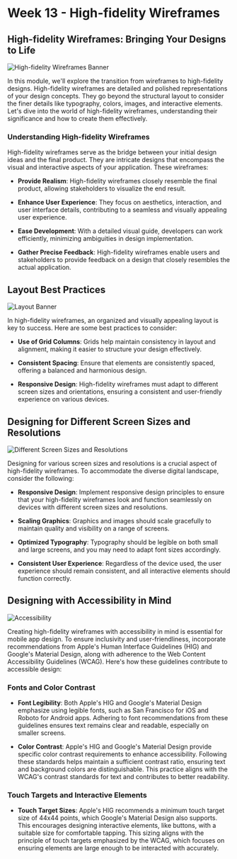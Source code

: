 # Week 13 - High-fidelity Wireframes

## High-fidelity Wireframes: Bringing Your Designs to Life

![High-fidelity Wireframes Banner]()

In this module, we'll explore the transition from wireframes to high-fidelity designs. High-fidelity wireframes are detailed and polished representations of your design concepts. They go beyond the structural layout to consider the finer details like typography, colors, images, and interactive elements. Let's dive into the world of high-fidelity wireframes, understanding their significance and how to create them effectively.

### Understanding High-fidelity Wireframes

High-fidelity wireframes serve as the bridge between your initial design ideas and the final product. They are intricate designs that encompass the visual and interactive aspects of your application. These wireframes:

- **Provide Realism**: High-fidelity wireframes closely resemble the final product, allowing stakeholders to visualize the end result.

- **Enhance User Experience**: They focus on aesthetics, interaction, and user interface details, contributing to a seamless and visually appealing user experience.

- **Ease Development**: With a detailed visual guide, developers can work efficiently, minimizing ambiguities in design implementation.

- **Gather Precise Feedback**: High-fidelity wireframes enable users and stakeholders to provide feedback on a design that closely resembles the actual application.

## Layout Best Practices

![Layout Banner]()

In high-fidelity wireframes, an organized and visually appealing layout is key to success. Here are some best practices to consider:

- **Use of Grid Columns**: Grids help maintain consistency in layout and alignment, making it easier to structure your design effectively.

- **Consistent Spacing**: Ensure that elements are consistently spaced, offering a balanced and harmonious design.

- **Responsive Design**: High-fidelity wireframes must adapt to different screen sizes and orientations, ensuring a consistent and user-friendly experience on various devices.

## Designing for Different Screen Sizes and Resolutions

![Different Screen Sizes and Resolutions]()

Designing for various screen sizes and resolutions is a crucial aspect of high-fidelity wireframes. To accommodate the diverse digital landscape, consider the following:

- **Responsive Design**: Implement responsive design principles to ensure that your high-fidelity wireframes look and function seamlessly on devices with different screen sizes and resolutions.

- **Scaling Graphics**: Graphics and images should scale gracefully to maintain quality and visibility on a range of screens.

- **Optimized Typography**: Typography should be legible on both small and large screens, and you may need to adapt font sizes accordingly.

- **Consistent User Experience**: Regardless of the device used, the user experience should remain consistent, and all interactive elements should function correctly.

## Designing with Accessibility in Mind

![Accessibility]()

Creating high-fidelity wireframes with accessibility in mind is essential for mobile app design. To ensure inclusivity and user-friendliness, incorporate recommendations from Apple's Human Interface Guidelines (HIG) and Google's Material Design, along with adherence to the Web Content Accessibility Guidelines (WCAG). Here's how these guidelines contribute to accessible design:

### Fonts and Color Contrast

- **Font Legibility**: Both Apple's HIG and Google's Material Design emphasize using legible fonts, such as San Francisco for iOS and Roboto for Android apps. Adhering to font recommendations from these guidelines ensures text remains clear and readable, especially on smaller screens.

- **Color Contrast**: Apple's HIG and Google's Material Design provide specific color contrast requirements to enhance accessibility. Following these standards helps maintain a sufficient contrast ratio, ensuring text and background colors are distinguishable. This practice aligns with the WCAG's contrast standards for text and contributes to better readability.

### Touch Targets and Interactive Elements

- **Touch Target Sizes**: Apple's HIG recommends a minimum touch target size of 44x44 points, which Google's Material Design also supports. This encourages designing interactive elements, like buttons, with a suitable size for comfortable tapping. This sizing aligns with the principle of touch targets emphasized by the WCAG, which focuses on ensuring elements are large enough to be interacted with accurately.
